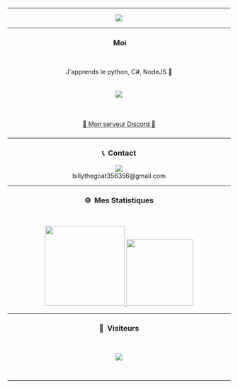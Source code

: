 -----

<p align = "center">
<img src="https://cdn.discordapp.com/banners/852800519138312232/a_eaaa566dc239fcb58e8b80c79d5fe283.gif?size=512">
</p>

-----
### <p align="center">&nbsp;Moi</p>
<br>
<p align="center">
  J'apprends le python, C#, NodeJS 🙂
  <br>
  <br>
  <br>
  <img src="https://cdn.discordapp.com/avatars/853162097924243476/a_158c03a2f3de464ccd1200f4779d8969.gif?size=128">
  <br>
  <br>
  <br>
  <br>
  <a href="https://discord.gg/tJNUJSXD">💬 Mon serveur Discord 💬</a>
  
  
  <br>
</p>





###

-----
### <p align="center">📞 &nbsp;Contact</p>
<p align="center">
  <img src="https://discord.c99.nl/widget/theme-4/809885234820415490.png">
  <br>
  billythegoat356356@gmail.com
</p>


-----
### <p align="center">⚙️ &nbsp;Mes Statistiques</p>
<br>
<p align="center">
<a href="https://github.com/billythegoat356">
  <img height="180em" src="https://github-readme-stats-eight-theta.vercel.app/api?username=billythegoat356&show_icons=true&theme=react&include_all_commits=true&locale=fr"/>
  <img height="150em" src="https://github-readme-stats-eight-theta.vercel.app/api/top-langs/?username=billythegoat356&layout=compact&langs_count=8&theme=react&locale=fr"/>
</a>
  
</p>

-----

### <p align="center">👀 &nbsp;Visiteurs</p>
<br>
<p align="center">
  <img src="https://profile-counter.glitch.me/billythegoat356/count.svg" />
</p>
<br>

-----
